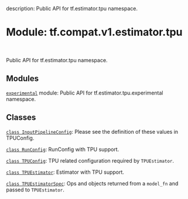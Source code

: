description: Public API for tf.estimator.tpu namespace.

<div itemscope itemtype="http://developers.google.com/ReferenceObject">
<meta itemprop="name" content="tf.compat.v1.estimator.tpu" />
<meta itemprop="path" content="Stable" />
</div>

# Module: tf.compat.v1.estimator.tpu

<!-- Insert buttons and diff -->

<table class="tfo-notebook-buttons tfo-api nocontent" align="left">

</table>



Public API for tf.estimator.tpu namespace.



## Modules

[`experimental`](../../../../tf/compat/v1/estimator/tpu/experimental.md) module: Public API for tf.estimator.tpu.experimental namespace.

## Classes

[`class InputPipelineConfig`](../../../../tf/compat/v1/estimator/tpu/InputPipelineConfig.md): Please see the definition of these values in TPUConfig.

[`class RunConfig`](../../../../tf/compat/v1/estimator/tpu/RunConfig.md): RunConfig with TPU support.

[`class TPUConfig`](../../../../tf/compat/v1/estimator/tpu/TPUConfig.md): TPU related configuration required by `TPUEstimator`.

[`class TPUEstimator`](../../../../tf/compat/v1/estimator/tpu/TPUEstimator.md): Estimator with TPU support.

[`class TPUEstimatorSpec`](../../../../tf/compat/v1/estimator/tpu/TPUEstimatorSpec.md): Ops and objects returned from a `model_fn` and passed to `TPUEstimator`.

